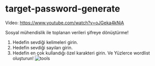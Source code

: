 # target-password-generate
Video: https://www.youtube.com/watch?v=oJGeka4kNjA

Sosyal mühendislik ile toplanan verileri şifreye dönüştürme!
1. Hedefin sevdiği kelimeleri girin.
2. Hedefin sevdiği sayıları girin.
3. Hedefin en çok kullandığı özel karakteri girin.
Ve Yüzlerce wordlist oluşturun!
![tools](https://user-images.githubusercontent.com/55453968/65146507-a7c69d00-da24-11e9-8514-000b809deb5c.PNG)
